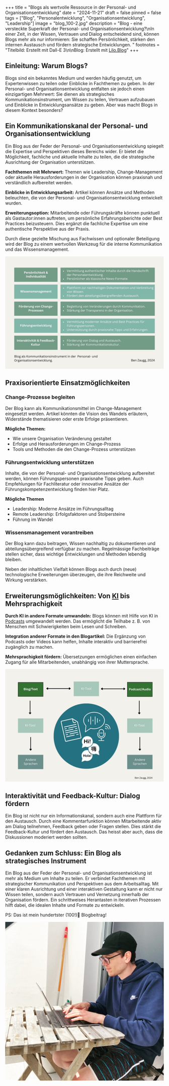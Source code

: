 +++
title = "Blogs als wertvolle Ressource in der Personal- und Organisationsentwicklung"
date = "2024-11-21"
draft = false
pinned = false
tags = ["Blog", "Personalentwicklung", "Organisationsentwicklung", "Leadership"]
image = "blog_100-2.jpg"
description = "Blog - eine versteckte Superkraft der Personal- und Organisationsentwicklung?\nIn einer Zeit, in der Wissen, Vertrauen und Dialog entscheidend sind, können Blogs mehr als nur informieren: Sie schaffen Persönlichkeit, stärken den internen Austausch und fördern strategische Entwicklungen. "
footnotes = "Titelbild: Erstellt mit Dall-E 3\n\nBlog: Erstellt mit [Lilo.Blog](https://www.lilo.blog)"
+++
## Einleitung: Warum Blogs?

Blogs sind ein bekanntes Medium und werden häufig genutzt, um Expertenwissen zu teilen oder Einblicke in Fachthemen zu geben. In der Personal- und Organisationsentwicklung entfalten sie jedoch einen einzigartigen Mehrwert: Sie dienen als strategisches Kommunikationsinstrument, um Wissen zu teilen, Vertrauen aufzubauen und Einblicke in Entwicklungsansätze zu geben. Aber was macht Blogs in diesem Kontext besonders?

## Ein Kommunikationskanal der Personal- und Organisationsentwicklung

Ein Blog aus der Feder der Personal- und Organisationsentwicklung spiegelt die Expertise und Perspektiven dieses Bereichs wider. Er bietet die Möglichkeit, fachliche und aktuelle Inhalte zu teilen, die die strategische Ausrichtung der Organisation unterstützen.

**Fachthemen mit Mehrwert:** Themen wie Leadership, Change-Management oder aktuelle Herausforderungen in der Organisation können praxisnah und verständlich aufbereitet werden.

**Einblicke in Entwicklungsarbeit:** Artikel können Ansätze und Methoden beleuchten, die von der Personal- und Organisationsentwicklung entwickelt wurden.

**Erweiterungsoption:** Mitarbeitende oder Führungskräfte können punktuell als Gastautor:innen auftreten, um persönliche Erfahrungsberichte oder Best Practices beizusteuern. Dies ergänzt die fachliche Expertise um eine authentische Perspektive aus der Praxis.

Durch diese gezielte Mischung aus Fachwissen und optionaler Beteiligung wird der Blog zu einem wertvollen Werkzeug für die interne Kommunikation und das Wissensmanagement.

![Vorteile und Nutzungsmöglichkeiten eines Blogs der Personal- und Organisationsentwicklung. Eigene Darstellung. ](vorteile-blog-poe.jpg)

## Praxisorientierte Einsatzmöglichkeiten

### Change-Prozesse begleiten

Der Blog kann als Kommunikationsmittel im Change-Management eingesetzt werden. Artikel könnten die Vision des Wandels erläutern, Widerstände thematisieren oder erste Erfolge präsentieren.

**Mögliche Themen:**

* Wie unsere Organisation Veränderung gestaltet
* Erfolge und Herausforderungen im Change-Prozess
* Tools und Methoden die den Change-Prozess unterstützen

### Führungsentwicklung unterstützen

Inhalte, die von der Personal- und Organisationsentwicklung aufbereitet werden, können Führungspersonen praxisnahe Tipps geben. Auch Empfehlungen für Fachliteratur oder innovative Ansätze der Führungskompetenzentwicklung finden hier Platz.

**Mögliche Themen**

* Leadership: Moderne Ansätze im Führungsalltag
* Remote Leadership: Erfolgsfaktoren und Stolpersteine
* Führung im Wandel

### Wissensmanagement vorantreiben

Der Blog kann dazu beitragen, Wissen nachhaltig zu dokumentieren und abteilungsübergreifend verfügbar zu machen. Regelmässige Fachbeiträge stellen sicher, dass wichtige Entwicklungen und Methoden lebendig bleiben.

Neben der inhaltlichen Vielfalt können Blogs auch durch (neue) technologische Erweiterungen überzeugen, die ihre Reichweite und Wirkung verstärken.

## Erweiterungsmöglichkeiten: Von [KI](https://www.bensblog.ch/tags/ki/) bis Mehrsprachigkeit

**Durch KI in andere Formate umwandeln:** Blogs können mit Hilfe von KI in [Podcasts](https://www.bensblog.ch/podcasts-personalentwicklung-organisationsentwicklung/) umgewandelt werden. Das ermöglicht die Teilhabe z. B. von Menschen mit Schwierigkeiten beim Lesen und Schreiben. 

**Integration anderer Formate in den Blogartikel:** Die Ergänzung von Podcasts oder Videos kann helfen, Inhalte interaktiv und barrierefrei zugänglich zu machen. 

**Mehrsprachigkeit fördern:** Übersetzungen ermöglichen einen einfachen Zugang für alle Mitarbeitenden, unabhängig von ihrer Muttersprache.

![Vielfältige Nutzungsmöglichkeiten mit wenig Aufwand durch die Hilfe von KI. Eigene Darstellung.](vorteile-podcast_poe.jpg)

## Interaktivität und Feedback-Kultur: Dialog fördern

Ein Blog ist nicht nur ein Informationskanal, sondern auch eine Plattform für den Austausch. Durch eine Kommentarfunktion können Mitarbeitende aktiv am Dialog teilnehmen, Feedback geben oder Fragen stellen. Dies stärkt die Feedback-Kultur und fördert den Austausch. Das heisst aber auch, dass die Diskussionen moderiert werden sollten. 

## Gedanken zum Schluss: Ein Blog als strategisches Instrument

Ein Blog aus der Feder der Personal- und Organisationsentwicklung ist mehr als Medium um Inhalte zu teilen. Er verbindet  Fachthemen mit strategischer Kommunikation und Perspektiven aus dem Arbeitsalltag. Mit einer klaren Ausrichtung und einer interaktiven Gestaltung kann er nicht nur Wissen teilen, sondern auch Vertrauen und Vernetzung innerhalb der Organisation fördern. Ein schrittweises Herantasten in iterativen Prozessen hilft dabei, die idealen Inhalte und Formate zu entwickeln.

PS: Das ist mein hundertster (100!)🎉 Blogbeitrag!

![](f85b975b-b80a-490b-b752-cec4763f434d.jpg)